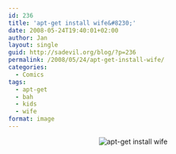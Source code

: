 ```yaml
---
id: 236
title: 'apt-get install wife&#8230;'
date: 2008-05-24T19:40:01+02:00
author: Jan
layout: single
guid: http://sadevil.org/blog/?p=236
permalink: /2008/05/24/apt-get-install-wife/
categories:
  - Comics
tags:
  - apt-get
  - bah
  - kids
  - wife
format: image
---
```

<center>
  <img src="https://i1.wp.com/kcore.org/wp-content/uploads/2008/02/apt_get_wife-sm.png?w=90%25&#038;ssl=1" alt="apt-get install wife" data-recalc-dims="1" />
</center>